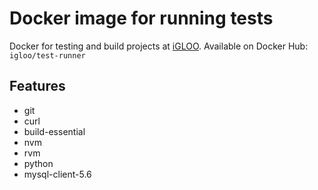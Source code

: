 # Docker image for running tests

Docker for testing and build projects at [iGLOO](http://igloo.be).
Available on Docker Hub: `igloo/test-runner`

## Features

- git
- curl
- build-essential
- nvm
- rvm
- python
- mysql-client-5.6
